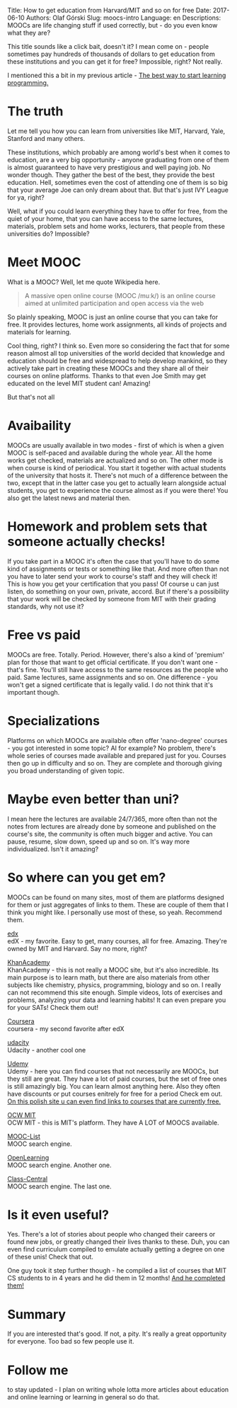 Title:  How to get education from Harvard/MIT and so on for free
Date:   2017-06-10
Authors: Olaf Górski
Slug: moocs-intro
Language: en
Descriptions: MOOCs are life changing stuff if used correctly, but - do you even know what they are?

This title sounds like a click bait, doesn't it? I mean come on - people sometimes pay hundreds of thousands of dollars to get education from these institutions and you can get it for free? Impossible, right? Not really.

I mentioned this a bit in my previous article - [The best way to start learning programming.](#)

# The truth

Let me tell you how you can learn from universities like MIT, Harvard, Yale, Stanford and many others.

These institutions, which probably are among world's best when it comes to education, are a very big opportunity - anyone graduating from one of them is almost guaranteed to have very prestigious and well paying job. No wonder though. They gather the best of the best, they provide the best education. Hell, sometimes even the cost of attending one of them is so big that your average Joe can only dream about that. But that's just IVY League for ya, right?

Well, what if you could learn everything they have to offer for free, from the quiet of your home, that you can have access to the same lectures, materials, problem sets and home works, lecturers, that people from these universities do? Impossible?

# Meet MOOC

What is a MOOC? Well, let me quote Wikipedia here.

> A massive open online course (MOOC /muːk/) is an online course aimed at unlimited participation and open access via the web

So plainly speaking, MOOC is just an online course that you can take for free. It provides lectures, home work assignments, all kinds of projects and materials for learning.

Cool thing, right? I think so. Even more so considering the fact that for some reason almost all top universities of the world decided that knowledge and education should be free and widespread to help develop mankind, so they actively take part in creating these MOOCs and they share all of their courses on online platforms. Thanks to that even Joe Smith may get educated on the level MIT student can! Amazing!

But that's not all

# Avaibaility

MOOCs are usually available in two modes - first of which is when a given MOOC is self-paced and available during the whole year. All the home works get checked, materials are actualized and so on. The other mode is when course is kind of periodical. You start it together with actual students of the university that hosts it. There's not much of a difference between the two, except that in the latter case you get to actually learn alongside actual students, you get to experience the course almost as if you were there! You also get the latest news and material then.

# Homework and problem sets that someone actually checks!

If you take part in a MOOC it's often the case that you'll have to do some kind of assignments or tests or something like that. And more often than not you have to later send your work to course's staff and they will check it! This is how you get your certification that you pass! Of course u can just listen, do something on your own, private, accord. But if there's a possibility that your work will be checked by someone from MIT with their grading standards, why not use it?

# Free vs paid

MOOCs are free. Totally. Period. However, there's also a kind of 'premium' plan for those that want to get official certificate. If you don't want one - that's fine. You'll still have access to the same resources as the people who paid. Same lectures, same assignments and so on. One difference - you won't get a signed certificate that is legally valid. I do not think that it's important though.

# Specializations

Platforms on which MOOCs are available often offer 'nano-degree' courses - you got interested in some topic? AI for example? No problem, there's whole series of courses made available and prepared just for you. Courses then go up in difficulty and so on. They are complete and thorough giving you broad understanding of given topic.

# Maybe even better than uni?

I mean here the lectures are available 24/7/365, more often than not the notes from lectures are already done by someone and published on the course's site, the community is often much bigger and active. You can pause, resume, slow down, speed up and so on. It's way more individualized. Isn't it amazing?

# So where can you get em?

MOOCs can be found on many sites, most of them are platforms designed for them or just aggregates of links to them. These are couple of them that I think you might like. I personally use most of these, so yeah. Recommend them.

[edx](https://www.edx.org/)  
edX - my favorite. Easy to get, many courses, all for free. Amazing. They're owned by MIT and Harvard. Say no more, right?

[KhanAcademy](https://pl.khanacademy.org/)  
KhanAcademy - this is not really a MOOC site, but it's also incredible. Its main purpose is to learn math, but there are also materials from other subjects like chemistry, physics, programming, biology and so on. I really can not recommend this site enough. Simple videos, lots of exercises and problems, analyzing your data and learning habits! It can even prepare you for your SATs! Check them out!

[Coursera](https://www.coursera.org/)  
coursera - my second favorite after edX

[udacity](https://www.udacity.com/)  
Udacity - another cool one

[Udemy](https://www.udemy.com/)  
Udemy - here you can find courses that not necessarily are MOOCs, but they still are great. They have a lot of paid courses, but the set of free ones is still amazingly big. You can learn almost anything here. Also they often have discounts or put courses enitrely for free for a period Check em out. [On this polish site u can even find links to courses that are currently free.](https://www.wykop.pl/tag/kursyudemy/)

[OCW MIT](https://ocw.mit.edu/index.htm)  
OCW MIT - this is MIT's platform. They have A LOT of MOOCS available.

[MOOC-List](https://www.mooc-list.com/)  
MOOC search engine.

[OpenLearning](https://www.openlearning.com/)  
MOOC search engine. Another one.

[Class-Central](https://www.classcentral.com/)  
MOOC search engine. The last one.

# Is it even useful?

Yes. There's a lot of stories about people who changed their careers or found new jobs, or greatly changed their lives thanks to these. Duh, you can even find curriculum compiled to emulate actually getting a degree on one of these unis! Check that out.

One guy took it step further though - he compiled a list of courses that MIT CS students to in 4 years and he did them in 12 months! [And he completed them!](https://www.scotthyoung.com/blog/myprojects/mit-challenge-2/)

# Summary

If you are interested that's good. If not, a pity. It's really a great opportunity for everyone. Too bad so few people use it.

# Follow me

to stay updated - I plan on writing whole lotta more articles about education and online learning or learning in general so do that.